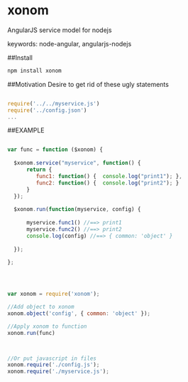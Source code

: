 # xonom
AngularJS service model for nodejs

keywords: node-angular, angularjs-nodejs

##Install

```Bash
npm install xonom
```

##Motivation
Desire to get rid of these ugly statements


```Javascript

require('../../myservice.js')
require('../config.json')
...

```

##EXAMPLE


```Javascript 

var func = function ($xonom) {
  
  $xonom.service("myservice", function() {
      return {
         func1: function() {  console.log("print1"); },
         func2: function() {  console.log("print2"); }
      }
  });
  
  $xonom.run(function(myservice, config) {
  
      myservice.func1() //==> print1
      myservice.func2() //==> print2
      console.log(config) //==> { common: 'object' }
  
  });
   
};




var xonom = require('xonom');

//Add object to xonom
xonom.object('config', { common: 'object' });

//Apply xonom to function
xonom.run(func)



//Or put javascript in files
xonom.require('./config.js');
xonom.require('./myservice.js');

```

